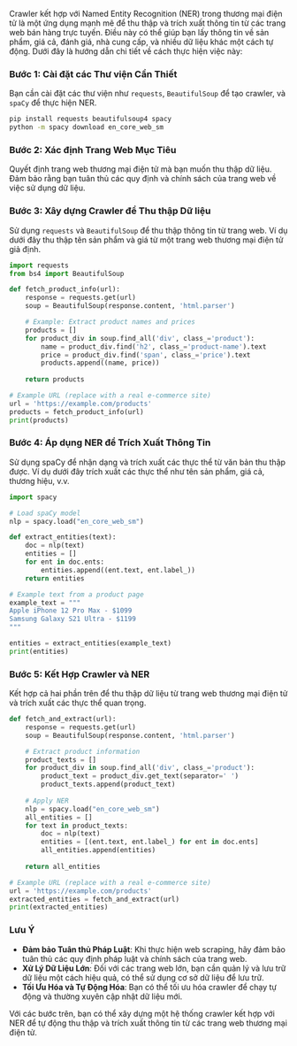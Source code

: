 Crawler kết hợp với Named Entity Recognition (NER) trong thương mại điện tử là một ứng dụng mạnh mẽ để thu thập và trích xuất thông tin từ các trang web bán hàng trực tuyến. Điều này có thể giúp bạn lấy thông tin về sản phẩm, giá cả, đánh giá, nhà cung cấp, và nhiều dữ liệu khác một cách tự động. Dưới đây là hướng dẫn chi tiết về cách thực hiện việc này:

### Bước 1: Cài đặt các Thư viện Cần Thiết

Bạn cần cài đặt các thư viện như `requests`, `BeautifulSoup` để tạo crawler, và `spaCy` để thực hiện NER.

```bash
pip install requests beautifulsoup4 spacy
python -m spacy download en_core_web_sm
```

### Bước 2: Xác định Trang Web Mục Tiêu

Quyết định trang web thương mại điện tử mà bạn muốn thu thập dữ liệu. Đảm bảo rằng bạn tuân thủ các quy định và chính sách của trang web về việc sử dụng dữ liệu.

### Bước 3: Xây dựng Crawler để Thu thập Dữ liệu

Sử dụng `requests` và `BeautifulSoup` để thu thập thông tin từ trang web. Ví dụ dưới đây thu thập tên sản phẩm và giá từ một trang web thương mại điện tử giả định.

```python
import requests
from bs4 import BeautifulSoup

def fetch_product_info(url):
    response = requests.get(url)
    soup = BeautifulSoup(response.content, 'html.parser')

    # Example: Extract product names and prices
    products = []
    for product_div in soup.find_all('div', class_='product'):
        name = product_div.find('h2', class_='product-name').text
        price = product_div.find('span', class_='price').text
        products.append((name, price))
    
    return products

# Example URL (replace with a real e-commerce site)
url = 'https://example.com/products'
products = fetch_product_info(url)
print(products)
```

### Bước 4: Áp dụng NER để Trích Xuất Thông Tin

Sử dụng spaCy để nhận dạng và trích xuất các thực thể từ văn bản thu thập được. Ví dụ dưới đây trích xuất các thực thể như tên sản phẩm, giá cả, thương hiệu, v.v.

```python
import spacy

# Load spaCy model
nlp = spacy.load("en_core_web_sm")

def extract_entities(text):
    doc = nlp(text)
    entities = []
    for ent in doc.ents:
        entities.append((ent.text, ent.label_))
    return entities

# Example text from a product page
example_text = """
Apple iPhone 12 Pro Max - $1099
Samsung Galaxy S21 Ultra - $1199
"""

entities = extract_entities(example_text)
print(entities)
```

### Bước 5: Kết Hợp Crawler và NER

Kết hợp cả hai phần trên để thu thập dữ liệu từ trang web thương mại điện tử và trích xuất các thực thể quan trọng.

```python
def fetch_and_extract(url):
    response = requests.get(url)
    soup = BeautifulSoup(response.content, 'html.parser')

    # Extract product information
    product_texts = []
    for product_div in soup.find_all('div', class_='product'):
        product_text = product_div.get_text(separator=' ')
        product_texts.append(product_text)
    
    # Apply NER
    nlp = spacy.load("en_core_web_sm")
    all_entities = []
    for text in product_texts:
        doc = nlp(text)
        entities = [(ent.text, ent.label_) for ent in doc.ents]
        all_entities.append(entities)
    
    return all_entities

# Example URL (replace with a real e-commerce site)
url = 'https://example.com/products'
extracted_entities = fetch_and_extract(url)
print(extracted_entities)
```

### Lưu Ý

- **Đảm bảo Tuân thủ Pháp Luật**: Khi thực hiện web scraping, hãy đảm bảo tuân thủ các quy định pháp luật và chính sách của trang web.
- **Xử Lý Dữ Liệu Lớn**: Đối với các trang web lớn, bạn cần quản lý và lưu trữ dữ liệu một cách hiệu quả, có thể sử dụng cơ sở dữ liệu để lưu trữ.
- **Tối Ưu Hóa và Tự Động Hóa**: Bạn có thể tối ưu hóa crawler để chạy tự động và thường xuyên cập nhật dữ liệu mới.

Với các bước trên, bạn có thể xây dựng một hệ thống crawler kết hợp với NER để tự động thu thập và trích xuất thông tin từ các trang web thương mại điện tử.
